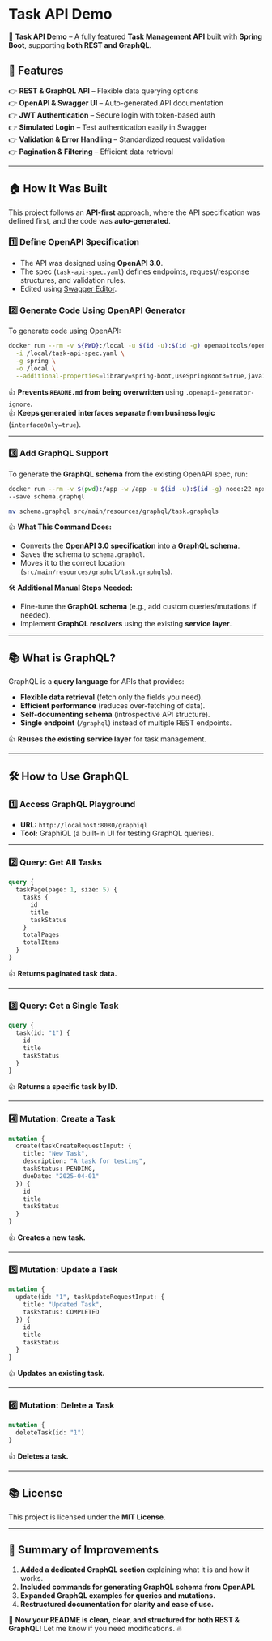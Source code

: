 # Task API Demo

🚀 **Task API Demo** – A fully featured **Task Management API** built with **Spring Boot**, supporting **both REST and GraphQL**.

## **🔹 Features**
👉 **REST & GraphQL API** – Flexible data querying options  
👉 **OpenAPI & Swagger UI** – Auto-generated API documentation  
👉 **JWT Authentication** – Secure login with token-based auth  
👉 **Simulated Login** – Test authentication easily in Swagger  
👉 **Validation & Error Handling** – Standardized request validation  
👉 **Pagination & Filtering** – Efficient data retrieval  

---

## **🏠 How It Was Built**
This project follows an **API-first** approach, where the API specification was defined first, and the code was **auto-generated**.

### **1️⃣ Define OpenAPI Specification**
- The API was designed using **OpenAPI 3.0**.
- The spec (`task-api-spec.yaml`) defines endpoints, request/response structures, and validation rules.
- Edited using [Swagger Editor](https://editor.swagger.io/).

### **2️⃣ Generate Code Using OpenAPI Generator**
To generate code using OpenAPI:
```sh
docker run --rm -v ${PWD}:/local -u $(id -u):$(id -g) openapitools/openapi-generator-cli generate \
  -i /local/task-api-spec.yaml \
  -g spring \
  -o /local \
  --additional-properties=library=spring-boot,useSpringBoot3=true,java17=true,dateLibrary=java8,interfaceOnly=true
```
👍 **Prevents `README.md` from being overwritten** using `.openapi-generator-ignore`.  
👍 **Keeps generated interfaces separate from business logic** (`interfaceOnly=true`).  

---

### **3️⃣ Add GraphQL Support**
To generate the **GraphQL schema** from the existing OpenAPI spec, run:
```sh
docker run --rm -v $(pwd):/app -w /app -u $(id -u):$(id -g) node:22 npx openapi-to-graphql-cli ./task-api-spec.yaml \
--save schema.graphql

mv schema.graphql src/main/resources/graphql/task.graphqls
```
👍 **What This Command Does:**
- Converts the **OpenAPI 3.0 specification** into a **GraphQL schema**.
- Saves the schema to `schema.graphql`.
- Moves it to the correct location (`src/main/resources/graphql/task.graphqls`).

🛠️ **Additional Manual Steps Needed:**
- Fine-tune the **GraphQL schema** (e.g., add custom queries/mutations if needed).
- Implement **GraphQL resolvers** using the existing **service layer**.

---

## **📚 What is GraphQL?**
GraphQL is a **query language** for APIs that provides:
- **Flexible data retrieval** (fetch only the fields you need).
- **Efficient performance** (reduces over-fetching of data).
- **Self-documenting schema** (introspective API structure).
- **Single endpoint** (`/graphql`) instead of multiple REST endpoints.

👍 **Reuses the existing service layer** for task management.

---

## **🛠️ How to Use GraphQL**
### **1️⃣ Access GraphQL Playground**
- **URL:** `http://localhost:8080/graphiql`
- **Tool:** GraphiQL (a built-in UI for testing GraphQL queries).

---

### **2️⃣ Query: Get All Tasks**
```graphql
query {
  taskPage(page: 1, size: 5) {
    tasks {
      id
      title
      taskStatus
    }
    totalPages
    totalItems
  }
}
```
👍 **Returns paginated task data.**

---

### **3️⃣ Query: Get a Single Task**
```graphql
query {
  task(id: "1") {
    id
    title
    taskStatus
  }
}
```
👍 **Returns a specific task by ID.**

---

### **4️⃣ Mutation: Create a Task**
```graphql
mutation {
  create(taskCreateRequestInput: {
    title: "New Task",
    description: "A task for testing",
    taskStatus: PENDING,
    dueDate: "2025-04-01"
  }) {
    id
    title
    taskStatus
  }
}
```
👍 **Creates a new task.**

---

### **5️⃣ Mutation: Update a Task**
```graphql
mutation {
  update(id: "1", taskUpdateRequestInput: {
    title: "Updated Task",
    taskStatus: COMPLETED
  }) {
    id
    title
    taskStatus
  }
}
```
👍 **Updates an existing task.**

---

### **6️⃣ Mutation: Delete a Task**
```graphql
mutation {
  deleteTask(id: "1")
}
```
👍 **Deletes a task.**

---

## **📚 License**
This project is licensed under the **MIT License**.

---

## **🚀 Summary of Improvements**
1. **Added a dedicated GraphQL section** explaining what it is and how it works.
2. **Included commands for generating GraphQL schema from OpenAPI.**
3. **Expanded GraphQL examples for queries and mutations.**
4. **Restructured documentation for clarity and ease of use.**

🚀 **Now your README is clean, clear, and structured for both REST & GraphQL!** Let me know if you need modifications. 🔥

